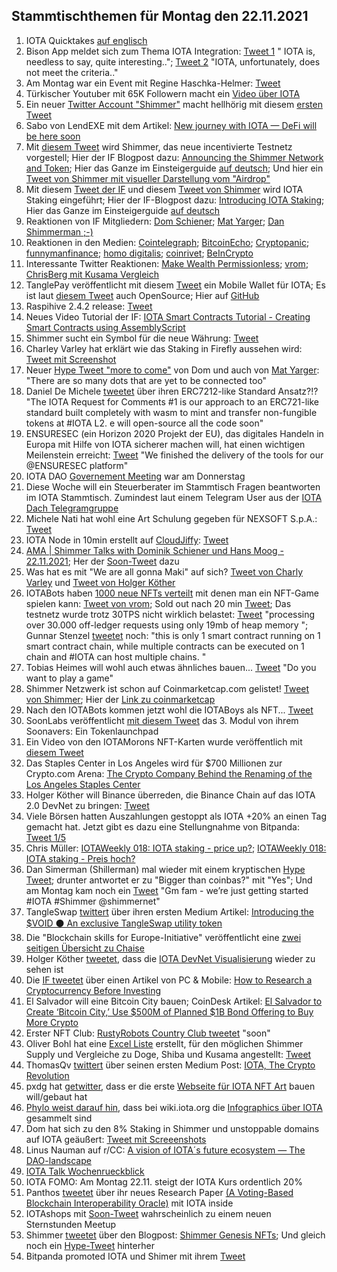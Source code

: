 ## Stammtischthemen für Montag den 22.11.2021

1. IOTA Quicktakes [auf englisch](https://www.youtube.com/watch?v=xS9ve6xI3Uo)
2. Bison App meldet sich zum Thema IOTA Integration: [Tweet 1](https://twitter.com/bisonapp/status/1460512287865950212?s=20) " IOTA is, needless to say, quite interesting.."; [Tweet 2](https://twitter.com/bisonapp/status/1460512417033691138?s=20) "IOTA, unfortunately, does not meet the criteria.."
3. Am Montag war ein Event mit Regine Haschka-Helmer: [Tweet](https://twitter.com/iota/status/1457996590245990400?s=20)
4. Türkischer Youtuber mit 65K Followern macht ein [Video über IOTA](https://www.youtube.com/watch?v=6Z-5n8oCQFE)
5. Ein neuer [Twitter Account "Shimmer"](https://twitter.com/shimmernet/status/1460594729847078913) macht hellhörig mit diesem [ersten Tweet](https://twitter.com/shimmernet/status/1460594729847078913?s=20)
6. Sabo von LendEXE mit dem Artikel: [New journey with IOTA — DeFi will be here soon](https://medium.com/@sabog/how-i-joined-iota-but-wait-no-defi-when-defi-3071a400afa5)
7. Mit [diesem Tweet](https://twitter.com/shimmernet/status/1460608800994508805?s=20) wird Shimmer, das neue incentivierte Testnetz vorgestell; Hier der IF Blogpost dazu: [Announcing the Shimmer Network and Token](https://blog.shimmer.network/announcing-the-shimmer-network-and-token/); Hier das Ganze im Einsteigerguide [auf deutsch](https://iota-einsteiger-guide.de/iota-shimmer.html); Und hier ein [Tweet von Shimmer mit visueller Darstellung vom "Airdrop"](https://twitter.com/shimmernet/status/1461620345769766912?s=20)
8. Mit diesem [Tweet der IF](https://twitter.com/iota/status/1460625153935695874?s=20) und diesem [Tweet von Shimmer](https://twitter.com/shimmernet/status/1460638874229694473?s=20) wird IOTA Staking eingeführt; Hier der IF-Blogpost dazu: [Introducing IOTA Staking](https://blog.iota.org/introducing-iota-staking/); Hier das Ganze im Einsteigerguide [auf deutsch](https://iota-einsteiger-guide.de/iota-staking.html)
9. Reaktionen von IF Mitgliedern: [Dom Schiener](https://twitter.com/DomSchiener/status/1460619600987660288?s=20); [Mat Yarger](https://twitter.com/Mat_Yarger/status/1460643128558370817?s=20); [Dan Shimmerman ;-)](https://twitter.com/DanSimerman/status/1460722613815283718?s=20)
10. Reaktionen in den Medien: [Cointelegraph](https://cointelegraph.com/news/iota-foundation-to-launch-staging-network-and-reward-token?utm_content=buffer6623e&utm_medium=social&utm_source=twitter.com&utm_campaign=buffer); [BitcoinEcho](https://www.btc-echo.de/news/hallo-shimmer-iota-fuehrt-staking-rewards-ein-129451/); [Cryptopanic](https://cryptopanic.com/news/13356357/IOTA-Launches-Shimmer-Staging-Network-and-Introduces-Staking-Rewards?utm_source=notifications&utm_medium=twitter&utm_campaign=Twitter+Trending); [funnymanfinance](https://funnymanfinance.com/incentivizing-the-iota-2-0-testnet-thoughts-from-a-tangleaccountant/); [homo digitalis](https://homo-digitalis.net/iota-announces-staking/); [coinrivet](https://t.co/rexHxNM0FJ?amp=1); [BeInCrypto](https://de.beincrypto.com/iota-kurs-steigt-um-20-nach-staking-und-shimmer-upgrade/)
11. Interessante Twitter Reaktionen: [Make Wealth Permissionless](https://twitter.com/TangleAcctant/status/1460614166981627905?s=20); [vrom](https://twitter.com/Vrom14286662/status/1460685225080598539?s=20); [ChrisBerg mit Kusama Vergleich](https://twitter.com/Chrizern/status/1460925708537114624?s=20)
12. TanglePay veröffentlicht mit diesem [Tweet](https://twitter.com/tanglepaycom/status/1460771417260105731?s=20) ein Mobile Wallet für IOTA; Es ist laut [diesem Tweet](https://twitter.com/tanglepaycom/status/1460820031172792325?s=20) auch OpenSource; Hier auf [GitHub](https://github.com/tanglepay)
13. Raspihive 2.4.2 release: [Tweet](https://twitter.com/raspihive/status/1460671260141236233?s=20)
14. Neues Video Tutorial der IF: [IOTA Smart Contracts Tutorial - Creating Smart Contracts using AssemblyScript](https://www.youtube.com/watch?v=P5HMgmY3DMM&feature=youtu.be)
15. Shimmer sucht ein Symbol für die neue Währung: [Tweet](https://twitter.com/shimmernet/status/1460895526497488903?s=20)
16. Charley Varley hat erklärt wie das Staking in Firefly aussehen wird: [Tweet mit Screenshot](https://twitter.com/Vrom14286662/status/1460904778632941571?s=20)
17. Neuer [Hype Tweet "more to come"](https://twitter.com/DomSchiener/status/1461124104833093633?s=20) von Dom und auch von [Mat Yarger](https://twitter.com/Mat_Yarger/status/1456348888097558528?s=20): "There are so many dots that are yet to be connected too"
18. Daniel De Michele [tweetet](https://twitter.com/carpclash/status/1460978455378645003?s=20) über ihren ERC7212-like Standard Ansatz?!? "The IOTA Request for Comments #1 is our approach to an ERC721-like standard built completely with wasm to mint and transfer non-fungible tokens at #IOTA L2. e will open-source all the code soon"
19. ENSURESEC (ein Horizon 2020 Projekt der EU), das digitales Handeln in Europa mit Hilfe von IOTA sicherer machen will, hat einen wichtigen Meilenstein erreicht: [Tweet](https://twitter.com/ensuresec_eu/status/1460993675404750856?s=20) "We finished the delivery of the tools for our @ENSURESEC platform"
20. IOTA DAO [Governement Meeting](https://www.youtube.com/watch?v=Jv2Z7whQJOE) war am Donnerstag
21. Diese Woche will ein Steuerberater im Stammtisch Fragen beantworten im IOTA Stammtisch. Zumindest laut einem Telegram User aus der [IOTA Dach Telegramgruppe](https://t.me/IOTA_DACH)
22. Michele Nati hat wohl eine Art Schulung gegeben für NEXSOFT S.p.A.: [Tweet](https://twitter.com/michelenati/status/1461337262206115850?s=20)
23. IOTA Node in 10min erstellt auf [CloudJiffy](https://cloudjiffy.com/): [Tweet](https://twitter.com/IotaSonic/status/1460560597700026371?s=20)
24. [AMA | Shimmer Talks with Dominik Schiener und Hans Moog - 22.11.2021](https://www.youtube.com/watch?v=RNEPZ3_0TeE&feature=youtu.be); Her der [Soon-Tweet](https://twitter.com/shimmernet/status/1461383723375640581?s=20) dazu
25. Was hat es mit "We are all gonna Maki" auf sich? [Tweet von Charly Varley](https://twitter.com/c_varley/status/1461379984619098121?s=20) und [Tweet von Holger Köther](https://twitter.com/HolgerKoether/status/1461380320918446080?s=20)
26. IOTABots haben [1000 neue NFTs verteilt](https://twitter.com/iotabots/status/1461416013182947335?s=20) mit denen man ein NFT-Game spielen kann: [Tweet von vrom](https://twitter.com/Vrom14286662/status/1461586297471045632?s=20); Sold out nach 20 min [Tweet](https://twitter.com/iotabots/status/1461422474537672707?s=20); Das testnetz wurde trotz 30TPS nicht wirklich belastet: [Tweet](https://twitter.com/fijter/status/1461697251710058497?s=20) "processing over 30.000 off-ledger requests using only 19mb of heap memory "; Gunnar Stenzel [tweetet](https://twitter.com/Gunnar_Stenzel/status/1461699286220038147?s=20) noch: "this is only 1 smart contract running on 1 smart contract chain, while multiple contracts can be executed on 1 chain and #IOTA can host multiple chains. "
27. Tobias Heimes will wohl auch etwas ähnliches bauen... [Tweet](https://twitter.com/heimes_tobias/status/1461432289217417228?s=20) "Do you want to play a game"
28. Shimmer Netzwerk ist schon auf Coinmarketcap.com gelistet! [Tweet von Shimmer](https://twitter.com/shimmernet/status/1461658376677609474?s=20); Hier der [Link zu coinmarketcap](https://coinmarketcap.com/currencies/shimmer/)
29. Nach den IOTABots kommen jetzt wohl die IOTABoys als NFT... [Tweet](https://twitter.com/IOTABOYS/status/1461384223907008525?s=20)
30. SoonLabs veröffentlicht [mit diesem Tweet](https://twitter.com/soon_labs/status/1461379661804367873?s=20) das 3. Modul von ihrem Soonavers: Ein Tokenlaunchpad
31. Ein Video von den IOTAMorons NFT-Karten wurde veröffentlich mit [diesem Tweet](https://twitter.com/iotamorons/status/1461348759019798528?s=20)
32. Das Staples Center in Los Angeles wird für $700 Millionen zur Crypto.com Arena: [The Crypto Company Behind the Renaming of the Los Angeles Staples Center](https://www.nytimes.com/2021/11/18/technology/crypto-staples-center-la.html)
33. Holger Köther will Binance überreden, die Binance Chain auf das IOTA 2.0 DevNet zu bringen: [Tweet](https://twitter.com/HolgerKoether/status/1461427945894035464?s=20)
34. Viele Börsen hatten Auszahlungen gestoppt als IOTA +20% an einen Tag gemacht hat. Jetzt gibt es dazu eine Stellungnahme von Bitpanda: [Tweet 1/5](https://twitter.com/bitpanda/status/1461676155078127619?s=20)
35. Chris Müller: [IOTAWeekly 018: IOTA staking - price up?](https://www.youtube.com/watch?v=q5CIMXh2UuU); [IOTAWeekly 018: IOTA staking - Preis hoch?](https://www.youtube.com/watch?v=sx2yaI5fzfk)
36. Dan Simerman (Shillerman) mal wieder mit einem kryptischen [Hype Tweet](https://twitter.com/DanSimerman/status/1461962259241000964?s=20); drunter antwortet er zu "Bigger than coinbas?" mit "Yes"; Und am Montag kam noch ein [Tweet](https://twitter.com/DanSimerman/status/1462800285420691462?s=20) "Gm fam - we’re just getting started #IOTA #Shimmer @shimmernet"
37. TangleSwap [twittert](https://twitter.com/TangleSwapE/status/1462179282910801924?s=20) über ihren ersten Medium Artikel: [Introducing the $VOID ⚫
An exclusive TangleSwap utility token](https://tangleswap.medium.com/introducing-the-void-45f7b44bbba0) 
38. Die "Blockchain skills for Europe-Initiative" veröffentlicht eine [zwei seitigen Übersicht zu Chaise](https://chaise-blockchainskills.eu/wp-content/uploads/2021/09/DE_Brochure_German-2021.pdf)
39. Holger Köther [tweetet](https://twitter.com/holgerkoether/status/1461355568614940681?s=21), dass die [IOTA DevNet Visualisierung](https://v2.iota.org/visualizer) wieder zu sehen ist
40. Die [IF tweetet](https://twitter.com/iota/status/1461366478217695240?s=20) über einen Artikel von PC & Mobile: [How to Research a Cryptocurrency Before Investing](https://www.makeuseof.com/how-research-cryptocurrency/)
41. El Salvador will eine Bitcoin City bauen; CoinDesk Artikel: [El Salvador to Create ‘Bitcoin City,’ Use $500M of Planned $1B Bond Offering to Buy More Crypto](https://www.coindesk.com/business/2021/11/21/el-salvador-to-create-bitcoin-city-use-500m-of-planned-1b-bond-offering-to-buy-more-crypto/)
42. Erster NFT Club: [RustyRobots Country Club tweetet](https://twitter.com/RustyRobotCC/status/1462375156358258691?s=20) "soon"
43. Oliver Bohl hat eine [Excel Liste](https://t.co/7cpMJTwsb5?amp=1) erstellt, für den möglichen Shimmer Supply und Vergleiche zu Doge, Shiba und Kusama angestellt: [Tweet](https://twitter.com/bohl_oliver/status/1462121900176547840?s=20)
44. ThomasQv [twittert](https://twitter.com/TVstedal/status/1462321996327534593?s=20) über seinen ersten Medium Post: [IOTA, The Crypto Revolution](https://medium.com/@ThomasQv/iota-the-crypto-revolution-a47e1cd62b07)
45. pxdg hat [getwitter](https://twitter.com/pxdg3/status/1462318628972511235?s=20), dass er die erste [Webseite für IOTA NFT Art](https://iota-nft.art/) bauen will/gebaut hat
46. [Phylo weist darauf hin](https://twitter.com/Phylo79288735/status/1462223878579757058?s=20), dass bei wiki.iota.org die [Infographics über IOTA](https://wiki.iota.org/learn/resource-materials/infographics) gesammelt sind
47. Dom hat sich zu den 8% Staking in Shimmer und unstoppable domains auf IOTA geäußert: [Tweet mit Screeenshots](https://twitter.com/Vrom14286662/status/1462303950942744580?s=20)
48. Linus Nauman auf r/CC: [A vision of IOTA´s future ecosystem — The DAO-landscape](https://www.reddit.com/r/CryptoCurrencies/comments/qucu92/a_vision_of_iotas_future_ecosystem_the/)
49. [IOTA Talk Wochenrueckblick](https://www.iota-talk.com/index.php?article/139-week-in-review-from-14th-to-20nd-november-2021/)
50. IOTA FOMO: Am Montag 22.11. steigt der IOTA Kurs ordentlich 20%
51. Panthos [tweetet](https://twitter.com/PantosIO/status/1462731791220064268?s=20) über ihr neues Research Paper [(A Voting-Based Blockchain Interoperability Oracle)](https://arxiv.org/pdf/2111.10091.pdf) mit IOTA inside
52. IOTAshops mit [Soon-Tweet](https://twitter.com/iotashop/status/1462783611825008647?s=20) wahrscheinlich zu einem neuen Sternstunden Meetup
53. Shimmer [tweetet](https://twitter.com/shimmernet/status/1462825664848007175?s=20) über den Blogpost: [Shimmer Genesis NFTs](https://blog.shimmer.network/shimmer-genesis-nfts/); Und gleich noch ein [Hype-Tweet](https://twitter.com/shimmernet/status/1462830651439210496?s=20) hinterher
54. Bitpanda promoted IOTA und Shimer mit ihrem [Tweet](https://twitter.com/BitpandaPro/status/1462723222361759744?s=20) 
